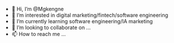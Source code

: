 - 👋 Hi, I’m @Mgkengne
- 👀 I’m interested in digital marketing/fintech/software engineering
- 🌱 I’m currently learning software engineering/IA marketing
- 💞️ I’m looking to collaborate on ...
- 📫 How to reach me ...

<!---
Mgkengne/Mgkengne is a ✨ special ✨ repository because its `README.md` (this file) appears on your GitHub profile.
You can click the Preview link to take a look at your changes.
--->
